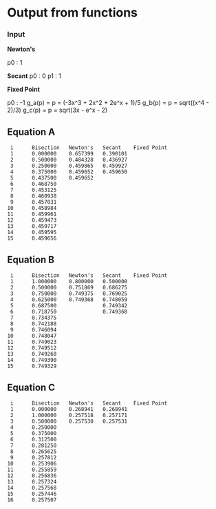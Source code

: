 # Output from functions

### Input
**Newton's**

p0 : 1

**Secant**
p0 : 0
p1 : 1

**Fixed Point**

p0 : -1
g_a(p) = p = (-3x^3 + 2x^2 + 2e^x + 1)/5
g_b(p) = p = sqrt((x^4 - 2)/3)
g_c(p) = p = sqrt(3x - e^x - 2)

## Equation A
```
 i      Bisection   Newton's   Secant    Fixed Point
 1      0.000000    0.657399   0.390101
 2      0.500000    0.484328   0.436927
 3      0.250000    0.459865   0.459927
 4      0.375000    0.459652   0.459650
 5      0.437500    0.459652   
 6      0.468750    
 7      0.453125
 8      0.460938
 9      0.457031
10      0.458984
11      0.459961
12      0.459473
13      0.459717
14      0.459595
15      0.459656
```


## Equation B
```
 i      Bisection   Newton's   Secant    Fixed Point
 1      1.000000    0.800000   0.500000
 2      0.500000    0.751869   0.686275
 3      0.750000    0.749375   0.769025
 4      0.625000    0.749368   0.748059
 5      0.687500               0.749342
 6      0.718750               0.749368
 7      0.734375               
 8      0.742188               
 9      0.746094               
10      0.748047
11      0.749023
12      0.749512
13      0.749268
14      0.749390
15      0.749329
```


## Equation C
```
 i      Bisection   Newton's   Secant    Fixed Point
 1      0.000000    0.268941   0.268941
 2      1.000000    0.257518   0.257171
 3      0.500000    0.257530   0.257531
 4      0.250000    
 5      0.375000    
 6      0.312500    
 7      0.281250    
 8      0.265625
 9      0.257812
10      0.253906
11      0.255859
12      0.256836
13      0.257324
14      0.257568
15      0.257446
16      0.257507
```
